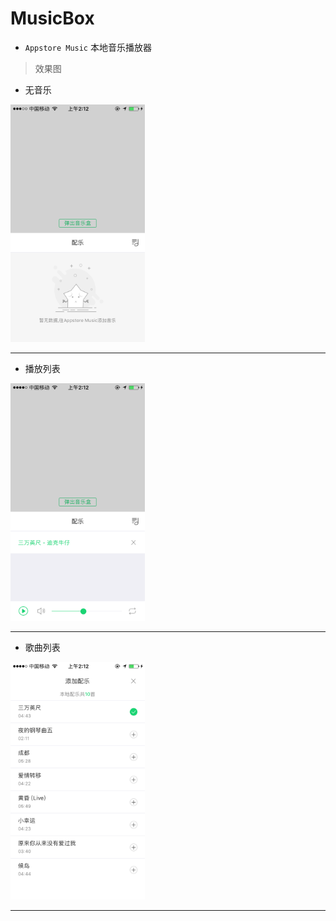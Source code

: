 # MusicBox
 - `Appstore Music` 本地音乐播放器
 > 效果图
 - 无音乐  
<img src="https://github.com/linhaosunny/MusicBox/blob/master/tu/IMG_3504.PNG" width="215" height="380" alt="图片2-1" />

 ****
 - 播放列表
 <img src="https://github.com/linhaosunny/MusicBox/blob/master/tu/IMG_3502.PNG" width="215" height="380" alt="图片2-1" />
 
 ****
 - 歌曲列表
 <img src="https://github.com/linhaosunny/MusicBox/blob/master/tu/IMG_3503.PNG" width="215" height="380" alt="图片2-1" />
 
 ****
